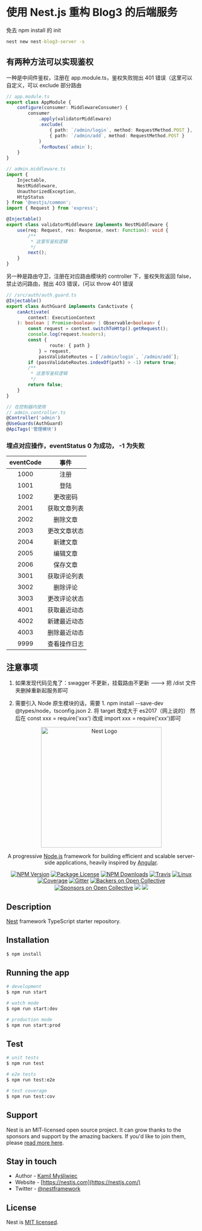 # 使用 Nest.js 重构 Blog3 的后端服务

免去 npm install 的 init

```cmd
nest new nest-blog3-server -s
```

## 有两种方法可以实现鉴权

一种是中间件鉴权，注册在 app.module.ts，鉴权失败抛出 401 错误（这里可以自定义，可以 exclude 部分路由

```ts
// app.module.ts
export class AppModule {
    configure(consumer: MiddlewareConsumer) {
        consumer
            .apply(validatorMiddleware)
            .exclude(
                { path: `/admin/login`, method: RequestMethod.POST },
                { path: `/admin/add`, method: RequestMethod.POST }
            )
            .forRoutes(`admin`);
    }
}
```

```ts
// admin.middleware.ts
import {
    Injectable,
    NestMiddleware,
    UnauthorizedException,
    HttpStatus
} from '@nestjs/common';
import { Request } from 'express';

@Injectable()
export class validatorMiddleware implements NestMiddleware {
    use(req: Request, res: Response, next: Function): void {
        /**
         * 这里写鉴权逻辑
         */
        next();
    }
}
```

另一种是路由守卫，注册在对应路由模块的 controller 下，鉴权失败返回 false，禁止访问路由，抛出 403 错误，(可以 throw 401 错误

```ts
// /src/auth/auth.guard.ts
@Injectable()
export class AuthGuard implements CanActivate {
    canActivate(
        context: ExecutionContext
    ): boolean | Promise<boolean> | Observable<boolean> {
        const request = context.switchToHttp().getRequest();
        console.log(request.headers);
        const {
                route: { path }
            } = request,
            passValidateRoutes = [`/admin/login`, `/admin/add`];
        if (passValidateRoutes.indexOf(path) > -1) return true;
        /**
         * 这里写鉴权逻辑
         */
        return false;
    }
}
```

```ts
// 在控制器内使用
// admin.controller.ts
@Controller('admin')
@UseGuards(AuthGuard)
@ApiTags('管理模块')
```

### 埋点对应操作，eventStatus 0 为成功， -1 为失败

| eventCode |     事件     |
| :-------: | :----------: |
|   1000    |     注册     |
|   1001    |     登陆     |
|   1002    |   更改密码   |
|   2001    | 获取文章列表 |
|   2002    |   删除文章   |
|   2003    | 更改文章状态 |
|   2004    |   新建文章   |
|   2005    |   编辑文章   |
|   2006    |   保存文章   |
|   3001    | 获取评论列表 |
|   3002    |   删除评论   |
|   3003    | 更改评论状态 |
|   4001    | 获取最近动态 |
|   4002    | 新建最近动态 |
|   4003    | 删除最近动态 |
|   9999    | 查看操作日志 |

## 注意事项

1. 如果发现代码见鬼了：swagger 不更新，挂载路由不更新 ---> 把 /dist 文件夹删掉重新起服务即可

2. 需要引入 Node 原生模块的话，需要 1. npm install --save-dev @types/node，tsconfig.json 2. 将 target 改成大于 es2017（网上说的） 然后在 const xxx = require('xxx') 改成 import xxx = require('xxx')即可

<p align="center">
  <a href="http://nestjs.com/" target="blank"><img src="https://nestjs.com/img/logo_text.svg" width="320" alt="Nest Logo" /></a>
</p>

[travis-image]: https://api.travis-ci.org/nestjs/nest.svg?branch=master
[travis-url]: https://travis-ci.org/nestjs/nest
[linux-image]: https://img.shields.io/travis/nestjs/nest/master.svg?label=linux
[linux-url]: https://travis-ci.org/nestjs/nest

  <p align="center">A progressive <a href="http://nodejs.org" target="blank">Node.js</a> framework for building efficient and scalable server-side applications, heavily inspired by <a href="https://angular.io" target="blank">Angular</a>.</p>
    <p align="center">
<a href="https://www.npmjs.com/~nestjscore"><img src="https://img.shields.io/npm/v/@nestjs/core.svg" alt="NPM Version" /></a>
<a href="https://www.npmjs.com/~nestjscore"><img src="https://img.shields.io/npm/l/@nestjs/core.svg" alt="Package License" /></a>
<a href="https://www.npmjs.com/~nestjscore"><img src="https://img.shields.io/npm/dm/@nestjs/core.svg" alt="NPM Downloads" /></a>
<a href="https://travis-ci.org/nestjs/nest"><img src="https://api.travis-ci.org/nestjs/nest.svg?branch=master" alt="Travis" /></a>
<a href="https://travis-ci.org/nestjs/nest"><img src="https://img.shields.io/travis/nestjs/nest/master.svg?label=linux" alt="Linux" /></a>
<a href="https://coveralls.io/github/nestjs/nest?branch=master"><img src="https://coveralls.io/repos/github/nestjs/nest/badge.svg?branch=master#5" alt="Coverage" /></a>
<a href="https://gitter.im/nestjs/nestjs?utm_source=badge&utm_medium=badge&utm_campaign=pr-badge&utm_content=body_badge"><img src="https://badges.gitter.im/nestjs/nestjs.svg" alt="Gitter" /></a>
<a href="https://opencollective.com/nest#backer"><img src="https://opencollective.com/nest/backers/badge.svg" alt="Backers on Open Collective" /></a>
<a href="https://opencollective.com/nest#sponsor"><img src="https://opencollective.com/nest/sponsors/badge.svg" alt="Sponsors on Open Collective" /></a>
  <a href="https://paypal.me/kamilmysliwiec"><img src="https://img.shields.io/badge/Donate-PayPal-dc3d53.svg"/></a>
  <a href="https://twitter.com/nestframework"><img src="https://img.shields.io/twitter/follow/nestframework.svg?style=social&label=Follow"></a>
</p>
  <!--[![Backers on Open Collective](https://opencollective.com/nest/backers/badge.svg)](https://opencollective.com/nest#backer)
  [![Sponsors on Open Collective](https://opencollective.com/nest/sponsors/badge.svg)](https://opencollective.com/nest#sponsor)-->

## Description

[Nest](https://github.com/nestjs/nest) framework TypeScript starter repository.

## Installation

```bash
$ npm install
```

## Running the app

```bash
# development
$ npm run start

# watch mode
$ npm run start:dev

# production mode
$ npm run start:prod
```

## Test

```bash
# unit tests
$ npm run test

# e2e tests
$ npm run test:e2e

# test coverage
$ npm run test:cov
```

## Support

Nest is an MIT-licensed open source project. It can grow thanks to the sponsors and support by the amazing backers. If you'd like to join them, please [read more here](https://docs.nestjs.com/support).

## Stay in touch

-   Author - [Kamil Myśliwiec](https://kamilmysliwiec.com)
-   Website - [https://nestjs.com](https://nestjs.com/)
-   Twitter - [@nestframework](https://twitter.com/nestframework)

## License

Nest is [MIT licensed](LICENSE).
